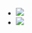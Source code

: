 -  ![](https://hit.yhype.me/github/profile?user_id=36523518)
-  ![](https://github-readme-stats.vercel.app/api?username=dx9hk&count_private=true)
